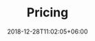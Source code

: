 ---
title: "Pricing"
date: 2018-12-28T11:02:05+06:00
icon: "ti-credit-card"
description: "Start from 100rmb /Year"
type : "pages"
---
